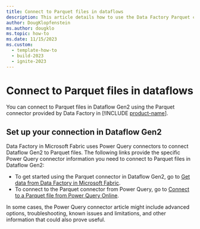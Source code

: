 ```yaml
---
title: Connect to Parquet files in dataflows
description: This article details how to use the Data Factory Parquet connector in Microsoft Fabric to create a Parquet file connection in dataflows.
author: DougKlopfenstein
ms.author: dougklo
ms.topic: how-to
ms.date: 11/15/2023
ms.custom:
  - template-how-to
  - build-2023
  - ignite-2023
---
```


# Connect to Parquet files in dataflows

You can connect to Parquet files in Dataflow Gen2 using the Parquet connector provided by Data Factory in [!INCLUDE [product-name](../includes/product-name.md)].

## Set up your connection in Dataflow Gen2

Data Factory in Microsoft Fabric uses Power Query connectors to connect Dataflow Gen2 to Parquet files. The following links provide the specific Power Query connector information you need to connect to Parquet files in Dataflow Gen2:

* To get started using the Parquet connector in Dataflow Gen2, go to [Get data from Data Factory in Microsoft Fabric](/power-query/where-to-get-data#get-data-from-data-factory-in-microsoft-fabric).
* To connect to the Parquet connector from Power Query, go to [Connect to a Parquet file from Power Query Online](/power-query/connectors/parquet#connect-to-a-parquet-file-from-power-query-online).

In some cases, the Power Query connector article might include advanced options, troubleshooting, known issues and limitations, and other information that could also prove useful.

